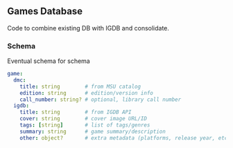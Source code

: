## Games Database

Code to combine existing DB with IGDB and consolidate.

### Schema

Eventual schema for schema

```yaml
game:
  dmc:
    title: string        # from MSU catalog
    edition: string      # edition/version info
    call_number: string? # optional, library call number
  igdb:
    title: string        # from IGDB API
    cover: string        # cover image URL/ID
    tags: [string]       # list of tags/genres
    summary: string      # game summary/description
    other: object?       # extra metadata (platforms, release year, etc.)
```